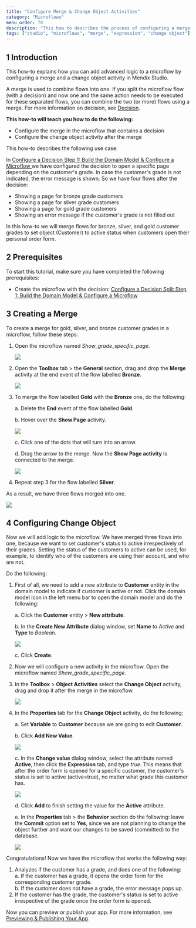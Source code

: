 ```yaml
---
title: "Configure Merge & Change Object Activities"
category: "Microflows"
menu_order: 70
description: "This how to describes the process of configuring a merge and a change object activity in Mendix Studio."
tags: ["studio", "microflows", "merge", "expression", "change object"]
---
```


## 1 Introduction 

This how-to explains how you can add advanced logic to a microflow by configuring a merge and a change object activity in Mendix Studio. 

A merge is used to combine flows into one. If you split the microflow flow (with a decision) and now one and the same action needs to be executed for these separated flows, you can combine the two (or more) flows using a merge. For more information on decision, see [Decision](microflows-decision).

**This how-to will teach you how to do the following:**

* Configure the merge in the microflow that contains a decision
* Configure the change object activity after the merge

This how-to describes the following use case: 

In [Configure a Decision Step 1: Build the Domain Model & Configure a Microflow ](microflows-how-to-configure-decision-p1) we have configured the decision to open a specific page depending on the customer's grade. In case the customer's grade is not indicated, the error message is shown. So we have four flows after the decision: 

* Showing a page for bronze  grade customers
* Showing a page for silver grade customers
* Showing a page for gold grade customers
* Showing an error message if the customer's grade is not filled out

In this how-to we will merge flows for bronze, silver, and gold customer grades to set object (Customer) to active status when customers open their personal order form. 

## 2 Prerequisites

To start this tutorial, make sure you have completed the following prerequisites:

* Create the microflow with the decision: [Configure a Decision Split Step 1: Build the Domain Model & Configure a Microflow](microflows-how-to-configure-decision-p1)

## 3 Creating a Merge

To create a merge for gold, silver, and bronze customer grades in a microflow, follow these steps:

1. Open the microflow named *Show_grade_specific_page*.

    ![](attachments/microflows-how-to-merge-and-change-object/microflow-without-merge.png)

2. Open the **Toolbox** tab > the **General** section, drag and drop the **Merge** activity at the end event of the flow labelled **Bronze**. 

    ![](attachments/microflows-how-to-merge-and-change-object/adding-merge.png)

3. To merge the flow labelled **Gold** with the **Bronze** one, do the following:<br/>

    a. Delete the **End** event of the flow labelled **Gold**.<br/>

    b. Hover over the **Show Page** activity.<br/>

    ![](attachments/microflows-how-to-merge-and-change-object/hover-over.png)<br/>

    c. Click one of the dots that will turn into an arrow.<br/>

    d. Drag the arrow to the merge. Now the **Show Page activity** is connected to the merge.

    ![](attachments/microflows-how-to-merge-and-change-object/connecting-activity-and-merge.png)<br/>

4. Repeat step 3 for the flow labelled **Silver**. 

As a result, we have three flows merged into one.

![](attachments/microflows-how-to-merge-and-change-object/flows-into-one.png)

## 4 Configuring Change Object

Now we will add logic to the microflow. We have merged three flows into one, because we want to set customer's status to active irrespectively of their grades. Setting the status of the customers to active can be used, for example, to identify who of the customers are using their account, and who are not.

 Do the following:

1.  First of all, we need to add a new attribute to **Customer** entity in the domain model to indicate if customer is active or not. Click the domain model icon in the left menu bar to open the domain model and do the following:<br/>

    a. Click the **Customer** entity > **New attribute**.<br/>

    b. In the **Create New Attribute** dialog window, set **Name** to *Active* and **Type** to *Boolean*.<br/> 

    ![](attachments/microflows-how-to-merge-and-change-object/new-attribute-active.png)<br/>

    c. Click **Create**.

2. Now we will configure a new activity in the microflow. Open the microflow named *Show_grade_specific_page*.
3.  In the **Toolbox** > **Object Activities** select the **Change Object** activity, drag and drop it after the merge in the microflow.

     ![](attachments/microflows-how-to-merge-and-change-object/change-object-added.png)

4.  In the **Properties** tab for the **Change Object** activity, do the following:<br/>

    a. Set **Variable** to **Customer** because we are going to edit **Customer**.<br/>

    b. Click **Add New Value**.<br/>

    ![](attachments/microflows-how-to-merge-and-change-object/change-object-add-new-value.png)<br/>

    c. In the **Change value** dialog window, select the attribute named **Active**, then click the **Expression** tab, and type *true*. This means that after the order form is opened for a specific customer, the customer's status is set to active (active=true), no matter what grade this customer has.<br/> 

    ![](attachments/microflows-how-to-merge-and-change-object/change-value-expression-editor.png)<br/>

    d. Click **Add** to finish setting the value for the **Active** attribute.<br/>

    e. In the **Properties** tab > the **Behavior** section do the following: leave the **Commit** option set to **Yes**, since we are not planning to change the object further and want our changes to be saved (committed) to the database.  <br/>

    ![](attachments/microflows-how-to-merge-and-change-object/change-object-properties.png)

Congratulations! Now we have the microflow that works the following way:

1. Analyzes if the customer has a grade, and does one of the following:<br/>
   a. If the customer has a grade, it opens the order form for the corresponding customer grade.<br/>
   b. If the customer does not have a grade, the error message pops up.<br/>
2. If the customer has the grade, the customer's status is set to active irrespective of the grade once the order form is opened.

Now you can preview or publish your app. For more information, see [Previewing & Publishing Your App](publishing-app).
